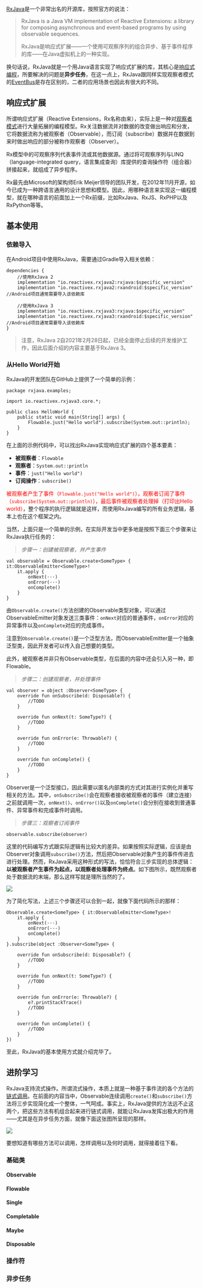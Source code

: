[RxJava](https://github.com/ReactiveX/RxJava)是一个非常出名的开源库，按照官方的说法：

>RxJava is a Java VM implementation of Reactive Extensions: a library for composing asynchronous and event-based programs by using observable sequences.
>
>RxJava是响应式扩展——一个使用可观察序列的组合异步、基于事件程序的库——在Java虚拟机上的一种实现。

换句话说，RxJava就是一个用Java语言实现了响应式扩展的库，其核心是[响应式编程](https://zh.wikipedia.org/wiki/%E5%93%8D%E5%BA%94%E5%BC%8F%E7%BC%96%E7%A8%8B)，所要解决的问题是**异步任务**，在这一点上，RxJava跟同样实现观察者模式的[EventBus](Android/eb)是存在区别的，二者的应用场景也因此有很大的不同。

## 响应式扩展

所谓响应式扩展（Reactive Extensions，Rx名称由来），实际上是一种对[观察者模式](DesignPattern/行为型设计模式?id=七、observer)进行大量拓展的编程模型。Rx关注数据流并对数据的改变做出响应和分发，它将数据流称为被观察者（Observable），而订阅（subscribe）数据并在数据到来时做出响应的部分被称作观察者（Observer）。

Rx模型中的可观察序列代表事件流或其他数据源。通过将可观察序列与LINQ（language-integrated query，语言集成查询）库提供的查询操作符（组合器）拼接起来，就组成了异步程序。

Rx最先由Microsoft的架构师Erik Meijer领导的团队开发，在2012年11月开源，如今已成为一种跨语言通用的设计思想和模型。因此，用哪种语言来实现这一编程模型，就在哪种语言的前面加上一个Rx前缀，比如RxJava、RxJS、RxPHP以及RxPython等等。

## 基本使用

### 依赖导入

在Android项目中使用RxJava，需要通过Gradle导入相关依赖：

```
dependencies {
    //使用RxJava 2
    implementation "io.reactivex.rxjava2:rxjava:$specific_version"
    implementation "io.reactivex.rxjava2:rxandroid:$specific_version" //Android项目通常需要导入该依赖库

    //使用RxJava 3
    implementation "io.reactivex.rxjava3:rxjava:$specific_version"
    implementation "io.reactivex.rxjava3:rxandroid:$specific_version" //Android项目通常需要导入该依赖库
}
```

>注意，RxJava 2自2021年2月28日起，已经全面停止后续的开发维护工作，因此后面介绍的内容主要基于RxJava 3。

### 从Hello World开始

RxJava的开发团队在GitHub上提供了一个简单的示例：

```
package rxjava.examples;

import io.reactivex.rxjava3.core.*;

public class HelloWorld {
    public static void main(String[] args) {
        Flowable.just("Hello world").subscribe(System.out::println);
    }
}
```

在上面的示例代码中，可以找出RxJava实现响应式扩展的四个基本要素：

+ **被观察者**：`Flowable`
+ **观察者**：`System.out::println`
+ **事件**：`just("Hello world")`
+ **订阅操作**：`subscribe()`

<font color=red>被观察者产生了事件（`Flowable.just("Hello world")`），观察者订阅了事件（`subscribe(System.out::println)`），最后事件被观察者处理掉（打印出Hello world）</font>，整个程序的执行逻辑就是这样，而使用RxJava编写的所有业务逻辑，基本上也在这个框架之内。



当然，上面只是一个简单的示例，在实际开发当中更多地是按照下面三个步骤来让RxJava执行任务的：

> *步骤一：创建被观察者，并产生事件*

```
val observable = Observable.create<SomeType> { it:ObservableEmitter<SomeType>!
    it.apply {
        onNext(···)
        onError(···)
        onComplete()
    }
}
```

由`Observable.create()`方法创建的Observable类型对象，可以通过ObservableEmitter对象发送三类事件：`onNext`对应的普通事件，`onError`对应的异常事件以及`onComplete`对应的完成事件。

注意到`Observable.create()`是一个泛型方法，而ObservableEmitter是一个抽象泛型类，因此开发者可以传入自己想要的类型。

此外，被观察者并非只有Observable类型，在后面的内容中还会引入另一种，即Flowable。

> *步骤二：创建观察者，并处理事件*

```
val observer = object :Observer<SomeType> {
    override fun onSubscribe(d: Disposable?) {
        //TODO
    }

    override fun onNext(t: SomeType?) {
        //TODO
    }

    override fun onError(e: Throwable?) {
        //TODO
    }

    override fun onComplete() {
        //TODO
    }
}
```

Observer是一个泛型接口，因此需要以匿名内部类的方式对其进行实例化并重写相关的方法。其中，`onSubscribe()`会在观察者接收被观察者的事件（建立连接）之前就调用一次，`onNext()`、`onError()`以及`onComplete()`会分别在接收到普通事件、异常事件和完成事件时调用。

> *步骤三：观察者订阅事件*

```
observable.subscribe(observer)
```

这里的代码编写方式跟实际逻辑有比较大的差异。如果按照实际逻辑，应该是由Observer对象调用`subscribe()`方法，然后把Observable对象产生的事件传进去进行处理。然而，RxJava采用这种形式的写法，恰恰符合三步实现的总体逻辑：**以被观察者产生事件为起点，以观察者处理事件为终点**。如下图所示，既然观察者处于数据流的末端，那么这样写就是理所当然的了。

![](pics/rxjava.png)

为了简化写法，上述三个步骤还可以合到一起，就像下面代码所示的那样：

```
Observable.create<SomeType> { it:ObservableEmitter<SomeType>!
    it.apply {
        onNext(···)
        onError(···)
        onComplete()
    }
}.subscribe(object :Observer<SomeType> {
            
    override fun onSubscribe(d: Disposable?) {
        //TODO
    }

    override fun onNext(t: SomeType?) {
        //TODO       
    }

    override fun onError(e: Throwable?) {
        e?.printStackTrace()
        //TODO
    }

    override fun onComplete() {
        //TODO
    }
})
```

至此，RxJava的基本使用方式就介绍完毕了。

## 进阶学习

RxJava支持流式操作。所谓流式操作，本质上就是一种基于事件流的各个方法的[链式调用](DesignPattern/创建型设计模式?id=builder)。在前面的内容当中，Observable连续调用`create()`和`subscribe()`方法将三步实现简化成一个整体，一气呵成。事实上，RxJava提供的方法远不止这两个，把这些方法有机组合起来进行链式调用，就能让RxJava发挥出极大的作用——尤其是在异步任务方面，就像下面这张图所呈现的那样。

![](pics/rxjava2.png)

要想知道有哪些方法可以调用，怎样调用以及何时调用，就得接着往下看。

### 基础类

#### Observable

#### Flowable

#### Single

#### Completable

#### Maybe

#### Disposable

### 操作符

### 异步任务

